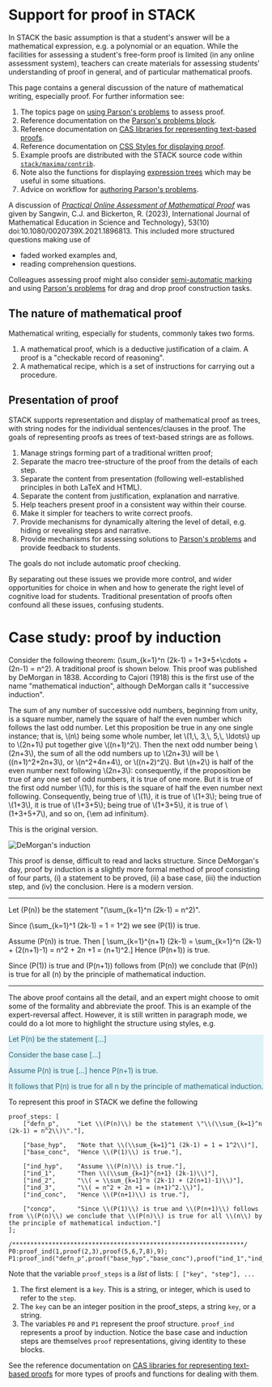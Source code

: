 # Support for proof in STACK

In STACK the basic assumption is that a student's answer will be a mathematical expression, e.g. a polynomial or an equation.  While the facilities for assessing a student's free-form proof is limited (in any online assessment system), teachers can create materials for assessing students' understanding of proof in general, and of particular mathematical proofs.

This page contains a general discussion of the nature of mathematical writing, especially proof.  For further information see:

1. The topics page on [using Parson's problems](../../Specialist_tools/Drag_and_drop/Parsons.md) to assess proof.
2. Reference documentation on the [Parson's problems block](../../Specialist_tools/Drag_and_drop/Question_block.md).
3. Reference documentation on [CAS libraries for representing text-based proofs](Proof_CAS_library.md).
4. Reference documentation on [CSS Styles for displaying proof](Proof_styles.md).
5. Example proofs are distributed with the STACK source code within [`stack/maxima/contrib`](https://https://github.com/maths/moodle-qtype_stack/master/stack/maxima/contrib/).
6. Note also the functions for displaying [expression trees](../../Authoring/Expression_tree_display.md) which may be useful in some situations.
7. Advice on workflow for [authoring Parson's problems](Proof_Parsons_workflow.md).

A discussion of [_Practical Online Assessment of Mathematical Proof_](https://www.tandfonline.com/doi/abs/10.1080/0020739X.2021.1896813) was given by Sangwin, C.J. and Bickerton, R. (2023), International Journal of Mathematical Education in Science and Technology}, 53(10) doi:10.1080/0020739X.2021.1896813.  This included more structured questions making use of

* faded worked examples and,
* reading comprehension questions.

Colleagues assessing proof might also consider [semi-automatic marking](../../Moodle/Semi-automatic_Marking.md) and using [Parson's problems](../../Specialist_tools/Drag_and_drop/index.md) for drag and drop proof construction tasks.

## The nature of mathematical proof

Mathematical writing, especially for students, commonly takes two forms.

1. A mathematical proof, which is a deductive justification of a claim.  A proof is a "checkable record of reasoning".
2. A mathematical recipe, which is a set of instructions for carrying out a procedure.

## Presentation of proof

STACK supports representation and display of mathematical proof as trees, with string nodes for the individual sentences/clauses in the proof.  The goals of representing proofs as trees of text-based strings are as follows.

1. Manage strings forming part of a traditional written proof;
2. Separate the macro tree-structure of the proof from the details of each step.
3. Separate the content from presentation (following well-established principles in both LaTeX and HTML).
4. Separate the content from justification, explanation and narrative.
5. Help teachers present proof in a consistent way within their course.
6. Make it simpler for teachers to write correct proofs.
7. Provide mechanisms for dynamically altering the level of detail, e.g. hiding or revealing steps and narrative.
8. Provide mechanisms for assessing solutions to [Parson's problems](../../Specialist_tools/Drag_and_drop/index.md) and provide feedback to students.

The goals do not include automatic proof checking.

By separating out these issues we provide more control, and wider opportunities for choice in when and how to generate the right level of cognitive load for students. Traditional presentation of proofs often confound all these issues, confusing students.

# Case study: proof by induction

Consider the following theorem:  \(\sum_{k=1}^n (2k-1) = 1+3+5+\cdots + (2n-1) = n^2\).
A traditional proof is shown below. This proof was published by DeMorgan in 1838.  According to Cajori (1918) this is the first use of the name "mathematical induction", although DeMorgan calls it "successive induction".

<p>The sum of any number of successive odd numbers, beginning from unity, is a square number, namely the square of half the even number which follows the last odd number.
Let this proposition be true in any one single instance; that is, \(n\) being some whole number, let \(1,\, 3,\, 5,\, \ldots\) up to \(2n+1\) put together give \((n+1)^2\).
Then the next odd number being \(2n+3\), the sum of all the odd numbers up to \(2n+3\) will be \((n+1)^2+2n+3\), or \(n^2+4n+4\), or \((n+2)^2\).  But \(n+2\) is half of the even number next following \(2n+3\): consequently, if the proposition be true of any one set of odd numbers, it is true of one more.  But it is true of the first odd number \(1\), for this is the square of half the even number next following.  Consequently, being true of \(1\), it is true of \(1+3\); being true of \(1+3\), it is true of \(1+3+5\); being true of \(1+3+5\), it is true of \(1+3+5+7\), and so on, {\em ad infinitum}.</p>

This is the original version.

![DeMorgan's induction](../../content/DeMorgan1836-induction.jpeg)

This proof is dense, difficult to read and lacks structure.  Since DeMorgan's day, proof by induction is a slightly more formal method of proof consisting of four parts, (i) a statement to be proved, (ii) a base case, (iii) the induction step, and (iv) the conclusion.  Here is a modern version.

<hr/>

Let \(P(n)\) be the statement "\(\sum_{k=1}^n (2k-1) = n^2\)".

Since \(\sum_{k=1}^1 (2k-1) = 1 = 1^2\) we see \(P(1)\) is true.

Assume \(P(n)\) is true. Then
\[ \sum_{k=1}^{n+1} (2k-1) = \sum_{k=1}^n (2k-1) + (2(n+1)-1) = n^2 + 2n +1 = (n+1)^2.\]
Hence \(P(n+1)\) is true.

Since \(P(1)\) is true and \(P(n+1)\) follows from \(P(n)\) we conclude that \(P(n)\) is true for all \(n\) by the principle of mathematical induction.

<hr/>

The above proof contains all the detail, and an expert might choose to omit some of the formality and abbreviate the proof.  This is an example of the expert-reversal affect.  However, it is still written in paragraph mode, we could do a lot more to highlight the structure using styles, e.g.

<div style="color: #2f6473; background-color: #def2f8; border-color: #d1edf6;">
<div class="proof">
<p>Let P(n) be the statement [...] </p>
<p>Consider the base case [...]</p>
<p>Assume P(n) is true [...] hence P(n+1) is true.</p>
<p>It follows that P(n) is true for all n by the principle of mathematical induction.</p>
</div>
</div>

To represent this proof in STACK we define the following

````
proof_steps: [
    ["defn_p",     "Let \\(P(n)\\) be the statement \"\\(\\sum_{k=1}^n (2k-1) = n^2\\)\"."],

    ["base_hyp",   "Note that \\(\\sum_{k=1}^1 (2k-1) = 1 = 1^2\\)"],
    ["base_conc",  "Hence \\(P(1)\\) is true."],

    ["ind_hyp",    "Assume \\(P(n)\\) is true."],
    ["ind_1",      "Then \\(\\sum_{k=1}^{n+1} (2k-1)\\)"],
    ["ind_2",      "\\( = \\sum_{k=1}^n (2k-1) + (2(n+1)-1)\\)"],
    ["ind_3",      "\\( = n^2 + 2n +1 = (n+1)^2.\\)"],
    ["ind_conc",   "Hence \\(P(n+1)\\) is true."],

    ["concp",      "Since \\(P(1)\\) is true and \\(P(n+1)\\) follows from \\(P(n)\\) we conclude that \\(P(n)\\) is true for all \\(n\\) by the principle of mathematical induction."]
];

/****************************************************************/
P0:proof_ind(1,proof(2,3),proof(5,6,7,8),9);
P1:proof_ind("defn_p",proof("base_hyp","base_conc"),proof("ind_1","ind_2","ind_3","ind_conc"),"concp");
````

Note that the variable `proof_steps` is a _list_ of lists:  `[ ["key", "step"], ...`

1. The first element is a `key`. This is a string, or integer, which is used to refer to the `step`.
2. The `key` can be an integer position in the proof_steps, a string `key`, or a string.
3. The variables `P0` and `P1` represent the proof structure. `proof_ind` represents a proof by induction.  Notice the base case and induction steps are themselves `proof` representations, giving identity to these blocks.

See the reference documentation on [CAS libraries for representing text-based proofs](Proof_CAS_library.md) for more types of proofs and functions for dealing with them.

